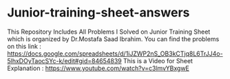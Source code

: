 # Junior-training-sheet-answers

This Repository Includes All Problems I Solved on Junior Training Sheet which is organized by Dr.Mostafa Saad Ibrahim.
You can find the problems on this link : https://docs.google.com/spreadsheets/d/1iJZWP2nS_OB3kCTjq8L6TrJJ4o-5lhxDOyTaocSYc-k/edit#gid=84654839
This is a Video for Sheet Explanation : https://www.youtube.com/watch?v=c3lmvYBxgwE
